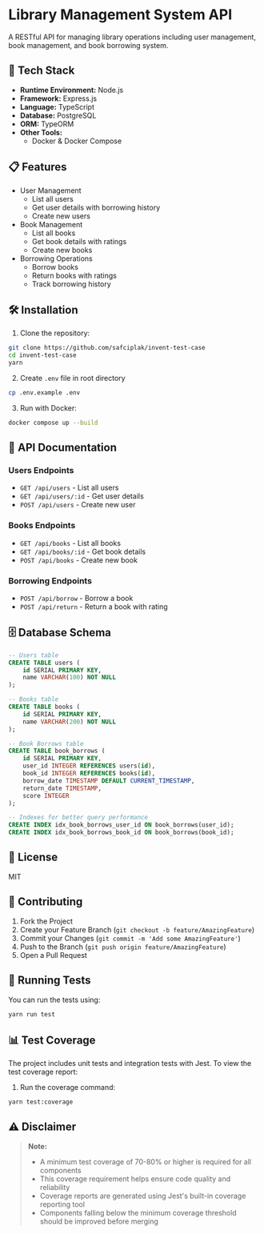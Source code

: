 # Library Management System API

A RESTful API for managing library operations including user management, book management, and book borrowing system.

## 🚀 Tech Stack

- **Runtime Environment:** Node.js
- **Framework:** Express.js
- **Language:** TypeScript
- **Database:** PostgreSQL
- **ORM:** TypeORM
- **Other Tools:**
  - Docker & Docker Compose

## 📋 Features

- User Management
  - List all users
  - Get user details with borrowing history
  - Create new users
- Book Management
  - List all books
  - Get book details with ratings
  - Create new books
- Borrowing Operations
  - Borrow books
  - Return books with ratings
  - Track borrowing history

## 🛠️ Installation

1. Clone the repository:

```bash
git clone https://github.com/safciplak/invent-test-case
cd invent-test-case
yarn
```

2. Create `.env` file in root directory

```bash
cp .env.example .env
```

3. Run with Docker:
```bash
docker compose up --build
```

## 📝 API Documentation

### Users Endpoints

- `GET /api/users` - List all users
- `GET /api/users/:id` - Get user details
- `POST /api/users` - Create new user

### Books Endpoints

- `GET /api/books` - List all books
- `GET /api/books/:id` - Get book details
- `POST /api/books` - Create new book

### Borrowing Endpoints

- `POST /api/borrow` - Borrow a book
- `POST /api/return` - Return a book with rating

## 🗄️ Database Schema

```sql
-- Users table
CREATE TABLE users (
    id SERIAL PRIMARY KEY,
    name VARCHAR(100) NOT NULL
);

-- Books table
CREATE TABLE books (
    id SERIAL PRIMARY KEY,
    name VARCHAR(200) NOT NULL
);

-- Book Borrows table
CREATE TABLE book_borrows (
    id SERIAL PRIMARY KEY,
    user_id INTEGER REFERENCES users(id),
    book_id INTEGER REFERENCES books(id),
    borrow_date TIMESTAMP DEFAULT CURRENT_TIMESTAMP,
    return_date TIMESTAMP,
    score INTEGER
);

-- Indexes for better query performance
CREATE INDEX idx_book_borrows_user_id ON book_borrows(user_id);
CREATE INDEX idx_book_borrows_book_id ON book_borrows(book_id);
```

## 📜 License

MIT

## 👥 Contributing

1. Fork the Project
2. Create your Feature Branch (`git checkout -b feature/AmazingFeature`)
3. Commit your Changes (`git commit -m 'Add some AmazingFeature'`)
4. Push to the Branch (`git push origin feature/AmazingFeature`)
5. Open a Pull Request

## 🧪 Running Tests

You can run the tests using:
```bash
yarn run test
```

## 📊 Test Coverage

The project includes unit tests and integration tests with Jest. To view the test coverage report:

1. Run the coverage command:
```bash
yarn test:coverage
```

## ⚠️ Disclaimer

> **Note:** 
> - A minimum test coverage of 70-80% or higher is required for all components
> - This coverage requirement helps ensure code quality and reliability
> - Coverage reports are generated using Jest's built-in coverage reporting tool
> - Components falling below the minimum coverage threshold should be improved before merging
